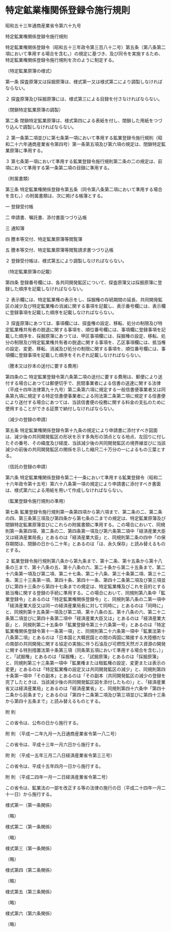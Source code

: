 # 特定鉱業権関係登録令施行規則

昭和五十三年通商産業省令第六十九号

特定鉱業権関係登録令施行規則

特定鉱業権関係登録令（昭和五十三年政令第三百八十二号）第五条（第八条第二項において準用する場合を含む。）の規定に基づき、及び同令を実施するため、特定鉱業権関係登録令施行規則を次のように制定する。

（特定鉱業原簿の様式）

第一条 探査原簿又は採掘原簿は、様式第一又は様式第二により調製しなければならない。

２ 探査原簿及び採掘原簿には、様式第三による目録を付さなければならない。

（閉鎖特定鉱業原簿の調製）

第二条 閉鎖特定鉱業原簿は、様式第四による表紙を付し、閉鎖した用紙をつづり込んで調製しなければならない。

２ 第一条第二項並びに第七条第一項において準用する鉱業登録令施行規則（昭和二十六年通商産業省令第四号）第一条第五項及び第六項の規定は、閉鎖特定鉱業原簿に準用する。

３ 第七条第一項において準用する鉱業登録令施行規則第二条の二の規定は、前項において準用する第一条第二項の目録に準用する。

（附属書類）

第三条 特定鉱業権関係登録令第五条（同令第八条第二項において準用する場合を含む。）の附属書類は、次に掲げる帳簿とする。

一 登録受付帳

二 申請書、嘱託書、添付書面つづり込帳

三 通知簿

四 謄本等交付、特定鉱業原簿等閲覧簿

五 謄本等交付、特定鉱業原簿等閲覧請求書つづり込帳

２ 登録受付帳は、様式第五により調製しなければならない。

（特定鉱業原簿の記載）

第四条 登録番号欄には、各共同開発鉱区について、探査原簿又は採掘原簿に登録した順序を記載しなければならない。

２ 表示欄には、特定鉱業権の表示をし、採掘権の存続期間の延長、共同開発鉱区の減少及び特定鉱業権の消滅に関する事項を記載し、表示番号欄には、表示欄に登録事項を記載した順序を記載しなければならない。

３ 探査原簿にあつては、事項欄には、探査権の設定、移転、処分の制限及び特定鉱業権共有者の脱退に関する事項を、順位番号欄には、事項欄に登録事項を記載した順序を、採掘原簿にあつては、甲区事項欄には、採掘権の設定、移転、処分の制限及び特定鉱業権共有者の脱退に関する事項を、乙区事項欄には、抵当権の設定、変更、移転、消滅及び処分の制限に関する事項を、順位番号欄には、事項欄に登録事項を記載した順序をそれぞれ記載しなければならない。

（謄本又は抄本の送付に要する費用）

第四条の二 特定鉱業登録令第六条第二項の送付に要する費用は、郵便により送付する場合にあつては郵便切手で、民間事業者による信書の送達に関する法律（平成十四年法律第九十九号）第二条第六項に規定する一般信書便事業者又は同条第九項に規定する特定信書便事業者による同法第二条第二項に規定する信書便により送付する場合にあつては、当該信書便の役務に関する料金の支払のために使用することができる証票で納付しなければならない。

（減少の登録の申請）

第五条 特定鉱業権関係登録令第十九条の規定により申請書に添付すべき図面は、減少後の共同開発鉱区の形状を示す多角形の頂点となる地点、左回りに付したその番号、その緯度及び経度、当該減少後の共同開発鉱区の境界線並びに当該減少の前後の共同開発鉱区の関係を示した縮尺二十万分の一によるもの三葉とする。

（信託の登録の申請）

第六条 特定鉱業権関係登録令第二十一条において準用する鉱業登録令（昭和二十六年政令第十五号）第六十八条第一項の規定により申請書に添付すべき書面は、様式第六による用紙を用いて作成しなければならない。

（鉱業登録令施行規則の準用）

第七条 鉱業登録令施行規則第一条第四項から第六項まで、第二条の二、第二条の四、第三条第三項及び第四条から第七条の二までの規定は、特定鉱業原簿及び閉鎖特定鉱業原簿並びにこれらの附属書類に準用する。この場合において、同規則第一条第四項、第二条の二、第四条第一項及び第六条第二項中「経済産業大臣又は経済産業局長」とあるのは「経済産業大臣」と、同規則第二条の四中「の保存期間は、閉鎖の日から二十年」とあるのは「は、永久保存」と読み替えるものとする。

２ 鉱業登録令施行規則第八条から第九条まで、第十二条、第十五条から第十八条の三まで、第十八条の五、第十八条の六、第二十条から第二十五条まで、第二十六条第一項及び第二項、第二十七条、第二十八条、第三十条第二項、第三十二条、第三十三条第一項、第四十条、第四十一条、第四十二条第二項及び第三項並びに第四十三条から第四十七条までの規定は、特定鉱業権及びこれを目的とする抵当権に関する登録の手続に準用する。この場合において、同規則第八条中「鉱業登録令」とあるのは「特定鉱業権関係登録令」と、同規則第八条の二第一項中「経済産業大臣又は同一の経済産業局長に対して同時に」とあるのは「同時に」と、同規則第十五条第一項及び第二項、第十八条の五、第十八条の六、第二十二条第二項並びに第四十条第二項中「経済産業大臣又は」とあるのは「経済産業大臣」と、同規則第二十五条中「鉱業登録令第三十六条第一号」とあるのは「特定鉱業権関係登録令第十一条第一項」と、同規則第二十六条第一項中「鉱業法第十八条第二項」とあるのは「日本国と大韓民国との間の両国に隣接する大陸棚だなの南部の共同開発に関する協定の実施に伴う石油及び可燃性天然ガス資源の開発に関する特別措置法第十条第三項（同条第五項において準用する場合を含む。）」と、「試掘権」とあるのは「採掘権」と、「試掘原簿」とあるのは「採掘原簿」と、同規則第三十三条第一項中「鉱業権または租鉱権の設定、変更または表示の変更」とあるのは「特定鉱業権の設定又は共同開発鉱区の減少」と、同規則第四十条第一項中「その副本」とあるのは「その副本（共同開発鉱区の減少の登録を完了したときは、当該減少後の共同開発鉱区図を添付したもの）」と、「経済産業省又は経済産業局」とあるのは「経済産業省」と、同規則第四十六条中「第四十二条から前条まで」とあるのは「第四十二条第二項及び第三項並びに第四十三条から第四十五条まで」と読み替えるものとする。

附 則

この省令は、公布の日から施行する。

附 則 （平成一二年九月一九日通商産業省令第一八二号）

この省令は、平成十三年一月六日から施行する。

附 則 （平成一五年三月二八日経済産業省令第三三号）

この省令は、平成十五年四月一日から施行する。

附 則 （平成二四年一月一二日経済産業省令第二号）

この省令は、鉱業法の一部を改正する等の法律の施行の日（平成二十四年一月二十一日）から施行する。

様式第一（第一条関係）

（略）

様式第二（第一条関係）

（略）

様式第三（第一条関係）

（略）

様式第四（第二条関係）

（略）

様式第五（第三条関係）

（略）

様式第六（第六条関係）

（略）
